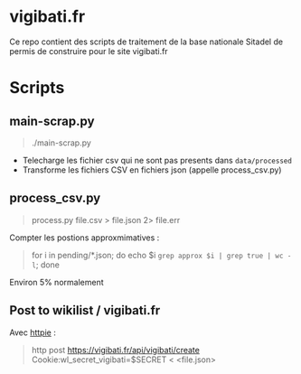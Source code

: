 # vigibati.fr
Ce repo contient des scripts de traitement de la base nationale Sitadel de permis de construire pour le site vigibati.fr

# Scripts

## main-scrap.py

> ./main-scrap.py

* Telecharge les fichier csv qui ne sont pas presents dans `data/processed`
* Transforme les fichiers CSV en fichiers json (appelle process_csv.py)


## process_csv.py

> process.py file.csv > file.json 2> file.err

Compter les postions approxmimatives :

> for i in pending/*.json; do echo $i `grep approx $i | grep true | wc -l`; done

Environ 5% normalement

## Post to wikilist / vigibati.fr

Avec [httpie](https://httpie.org/) :

> http post https://vigibati.fr/api/vigibati/create Cookie:wl_secret_vigibati=$SECRET < <file.json>


 

